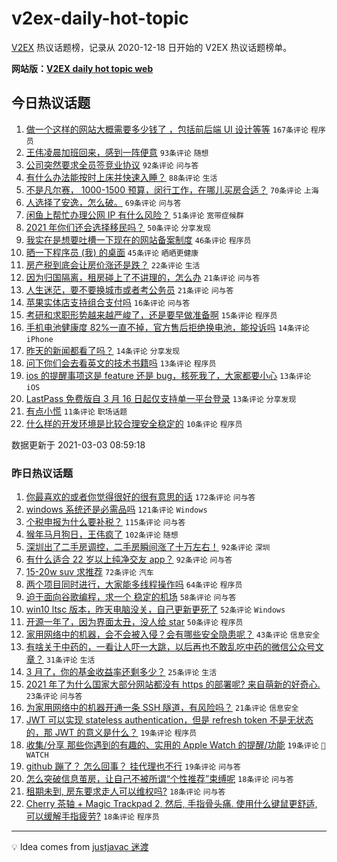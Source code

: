 # v2ex-daily-hot-topic

[V2EX](https://www.v2ex.com/) 热议话题榜，记录从 2020-12-18 日开始的 V2EX 热议话题榜单。

**网站版：[V2EX daily hot topic web](https://boojack.github.io/v2ex-daily-hot-topic-web/)**

## 今日热议话题

<!-- TODAY BEGIN -->

1. [做一个这样的网站大概需要多少钱了 ，包括前后端 UI 设计等等](https://www.v2ex.com/t/757895) `167条评论` `程序员`
1. [王伟凌晨加班回来，感到一阵便意](https://www.v2ex.com/t/757833) `93条评论` `随想`
1. [公司突然要求全员签竞业协议](https://www.v2ex.com/t/757875) `92条评论` `问与答`
1. [有什么办法能按时上床并快速入睡？](https://www.v2ex.com/t/757861) `88条评论` `生活`
1. [不是凡尔赛， 1000-1500 预算，闵行工作，在哪儿买房合适？](https://www.v2ex.com/t/757944) `70条评论` `上海`
1. [人选择了安逸，怎么破。](https://www.v2ex.com/t/757841) `69条评论` `问与答`
1. [闲鱼上帮忙办理公网 IP 有什么风险？](https://www.v2ex.com/t/757849) `51条评论` `宽带症候群`
1. [2021 年你们还会选择移民吗？](https://www.v2ex.com/t/757986) `50条评论` `分享发现`
1. [我实在是想要吐槽一下现在的网站备案制度](https://www.v2ex.com/t/757917) `46条评论` `程序员`
1. [晒一下程序员 (我) 的桌面](https://www.v2ex.com/t/758028) `45条评论` `晒晒更健康`
1. [房产税到底会让房价涨还是跌？](https://www.v2ex.com/t/757991) `22条评论` `生活`
1. [因为归国隔离，租房碰上了不讲理的，怎么办](https://www.v2ex.com/t/758034) `21条评论` `问与答`
1. [人生迷茫，要不要换城市或者考公务员](https://www.v2ex.com/t/757950) `21条评论` `问与答`
1. [苹果实体店支持组合支付吗](https://www.v2ex.com/t/757910) `16条评论` `问与答`
1. [考研和求职形势越来越严峻了，还是要早做准备啊](https://www.v2ex.com/t/757971) `15条评论` `程序员`
1. [手机电池健康度 82%一直不掉，官方售后拒绝换电池，能投诉吗](https://www.v2ex.com/t/758039) `14条评论` `iPhone`
1. [昨天的新闻都看了吗？](https://www.v2ex.com/t/757936) `14条评论` `分享发现`
1. [问下你们会去看英文的技术书籍吗](https://www.v2ex.com/t/757976) `13条评论` `程序员`
1. [ios 的提醒事项这是 feature 还是 bug，核死我了，大家都要小心](https://www.v2ex.com/t/757918) `13条评论` `iOS`
1. [LastPass 免费版自 3 月 16 日起仅支持单一平台登录](https://www.v2ex.com/t/757838) `13条评论` `分享发现`
1. [有点小慌](https://www.v2ex.com/t/758068) `11条评论` `职场话题`
1. [什么样的开发环境是比较合理安全稳定的](https://www.v2ex.com/t/758060) `10条评论` `程序员`

数据更新于 2021-03-03 08:59:18

<!-- TODAY END -->

### 昨日热议话题

<!-- YESTERDAY BEGIN -->

1. [你最喜欢的或者你觉得很好的很有意思的话](https://www.v2ex.com/t/757491) `172条评论` `问与答`
1. [windows 系统还是必需品吗](https://www.v2ex.com/t/757626) `121条评论` `Windows`
1. [个税申报为什么要补税？](https://www.v2ex.com/t/757538) `115条评论` `问与答`
1. [猴年马月狗日，王伟疯了](https://www.v2ex.com/t/757489) `102条评论` `随想`
1. [深圳出了二手房调控，二手房瞬间涨了十万左右！](https://www.v2ex.com/t/757699) `92条评论` `深圳`
1. [有什么适合 22 岁以上纯净交友 app？](https://www.v2ex.com/t/757758) `92条评论` `问与答`
1. [15-20w suv 求推荐](https://www.v2ex.com/t/757499) `72条评论` `汽车`
1. [两个项目同时进行，大家能多线程操作吗](https://www.v2ex.com/t/757543) `64条评论` `程序员`
1. [迫于面向谷歌编程，求一个 稳定的机场](https://www.v2ex.com/t/757592) `58条评论` `问与答`
1. [win10 ltsc 版本，昨天电脑没关，自己更新更死了](https://www.v2ex.com/t/757564) `52条评论` `Windows`
1. [开源一年了，因为界面太丑，没人给 star](https://www.v2ex.com/t/757516) `50条评论` `程序员`
1. [家用网络中的机器，会不会被入侵？会有哪些安全隐患呢？](https://www.v2ex.com/t/757503) `43条评论` `信息安全`
1. [有啥关于中药的，一看让人吓一大跳，以后再也不敢乱吃中药的微信公众号文章？](https://www.v2ex.com/t/757734) `31条评论` `生活`
1. [3 月了，你的基金收益率还剩多少？](https://www.v2ex.com/t/757669) `25条评论` `生活`
1. [2021 年了为什么国家大部分网站都没有 https 的部署呢? 来自萌新的好奇心.](https://www.v2ex.com/t/757786) `23条评论` `问与答`
1. [为家用网络中的机器开通一条 SSH 隧道，有风险吗？](https://www.v2ex.com/t/757579) `21条评论` `信息安全`
1. [JWT 可以实现 stateless authentication，但是 refresh token 不是无状态的，那 JWT 的意义是什么？](https://www.v2ex.com/t/757713) `19条评论` `程序员`
1. [收集/分享 那些你遇到的有趣的、实用的 Apple Watch 的提醒/功能](https://www.v2ex.com/t/757580) `19条评论` ` WATCH`
1. [github 蹦了？ 怎么回事？ 挂代理也不行](https://www.v2ex.com/t/757511) `19条评论` `问与答`
1. [怎么突破信息茧房，让自己不被所谓“个性推荐”束缚呢](https://www.v2ex.com/t/757742) `18条评论` `问与答`
1. [租期未到, 房东要求走人可以维权吗?](https://www.v2ex.com/t/757623) `18条评论` `问与答`
1. [Cherry 茶轴 + Magic Trackpad 2, 然后, 手指骨头痛. 使用什么键鼠更舒适, 可以缓解手指疲劳?](https://www.v2ex.com/t/757595) `18条评论` `程序员`

<!-- YESTERDAY END -->

---

💡 Idea comes from [justjavac 迷渡](https://github.com/justjavac/)
